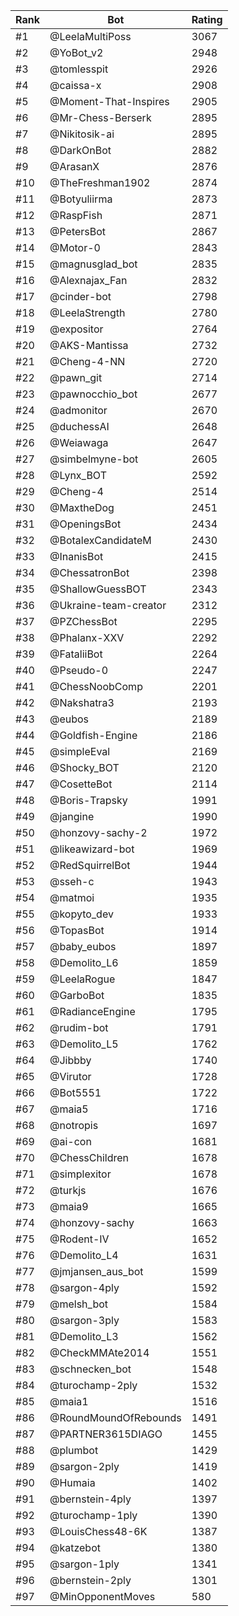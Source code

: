 Rank|Bot|Rating
---|---|---
#1|@LeelaMultiPoss|3067
#2|@YoBot_v2|2948
#3|@tomlesspit|2926
#4|@caissa-x|2908
#5|@Moment-That-Inspires|2905
#6|@Mr-Chess-Berserk|2895
#7|@Nikitosik-ai|2895
#8|@DarkOnBot|2882
#9|@ArasanX|2876
#10|@TheFreshman1902|2874
#11|@Botyuliirma|2873
#12|@RaspFish|2871
#13|@PetersBot|2867
#14|@Motor-0|2843
#15|@magnusglad_bot|2835
#16|@Alexnajax_Fan|2832
#17|@cinder-bot|2798
#18|@LeelaStrength|2780
#19|@expositor|2764
#20|@AKS-Mantissa|2732
#21|@Cheng-4-NN|2720
#22|@pawn_git|2714
#23|@pawnocchio_bot|2677
#24|@admonitor|2670
#25|@duchessAI|2648
#26|@Weiawaga|2647
#27|@simbelmyne-bot|2605
#28|@Lynx_BOT|2592
#29|@Cheng-4|2514
#30|@MaxtheDog|2451
#31|@OpeningsBot|2434
#32|@BotalexCandidateM|2430
#33|@InanisBot|2415
#34|@ChessatronBot|2398
#35|@ShallowGuessBOT|2343
#36|@Ukraine-team-creator|2312
#37|@PZChessBot|2295
#38|@Phalanx-XXV|2292
#39|@FataliiBot|2264
#40|@Pseudo-0|2247
#41|@ChessNoobComp|2201
#42|@Nakshatra3|2193
#43|@eubos|2189
#44|@Goldfish-Engine|2186
#45|@simpleEval|2169
#46|@Shocky_BOT|2120
#47|@CosetteBot|2114
#48|@Boris-Trapsky|1991
#49|@jangine|1990
#50|@honzovy-sachy-2|1972
#51|@likeawizard-bot|1969
#52|@RedSquirrelBot|1944
#53|@sseh-c|1943
#54|@matmoi|1935
#55|@kopyto_dev|1933
#56|@TopasBot|1914
#57|@baby_eubos|1897
#58|@Demolito_L6|1859
#59|@LeelaRogue|1847
#60|@GarboBot|1835
#61|@RadianceEngine|1795
#62|@rudim-bot|1791
#63|@Demolito_L5|1762
#64|@Jibbby|1740
#65|@Virutor|1728
#66|@Bot5551|1722
#67|@maia5|1716
#68|@notropis|1697
#69|@ai-con|1681
#70|@ChessChildren|1678
#71|@simplexitor|1678
#72|@turkjs|1676
#73|@maia9|1665
#74|@honzovy-sachy|1663
#75|@Rodent-IV|1652
#76|@Demolito_L4|1631
#77|@jmjansen_aus_bot|1599
#78|@sargon-4ply|1592
#79|@melsh_bot|1584
#80|@sargon-3ply|1583
#81|@Demolito_L3|1562
#82|@CheckMMAte2014|1551
#83|@schnecken_bot|1548
#84|@turochamp-2ply|1532
#85|@maia1|1516
#86|@RoundMoundOfRebounds|1491
#87|@PARTNER3615DIAGO|1455
#88|@plumbot|1429
#89|@sargon-2ply|1419
#90|@Humaia|1402
#91|@bernstein-4ply|1397
#92|@turochamp-1ply|1390
#93|@LouisChess48-6K|1387
#94|@katzebot|1380
#95|@sargon-1ply|1341
#96|@bernstein-2ply|1301
#97|@MinOpponentMoves|580
